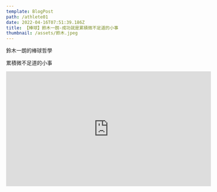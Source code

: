 ```yaml
---
template: BlogPost
path: /athlete01
date: 2022-04-16T07:51:39.186Z
title: 【棒球】鈴木一朗-成功就是累積微不足道的小事
thumbnail: /assets/鈴木.jpeg
---
```

鈴木一朗的棒球哲學

累積微不足道的小事



<iframe width="560" height="315" src="https://www.youtube.com/watch?v=UT3CuaU1_es" frameborder="0" allow="accelerometer; autoplay; encrypted-media; gyroscope; picture-in-picture" allowfullscreen></iframe>
